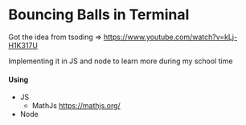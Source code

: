 # Bouncing Balls in Terminal

Got the idea from tsoding => https://www.youtube.com/watch?v=kLj-H1K317U 

Implementing it in JS and node to learn more during my school time


#### Using 
- JS
  - MathJs https://mathjs.org/
- Node
